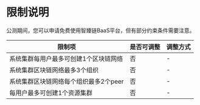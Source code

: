 # 限制说明

公测期间，您可以申请免费使用智臻链BaaS平台，但有部分约束条件需要注意。

| 限制项                                | 是否可调整 | 调整方式 |
|---------------------------------------|------------|----------|
| 系统集群每用户最多可创建1个区块链网络 | 否         | -        |
| 系统集群区块链网络最多3个组织         | 否         | -        |
| 系统集群区块链网络每个组织最多2个peer | 否         | -        |
| 每用户最多可创建1个资源集群           | 否         | -        |
